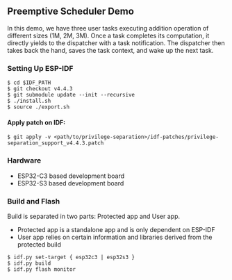 ## Preemptive Scheduler Demo

In this demo, we have three user tasks executing addition operation of different sizes (1M, 2M, 3M). Once a task completes its computation, it directly yields to the dispatcher with a task notification. The dispatcher then takes back the hand, saves the task context, and wake up the next task.

### Setting Up ESP-IDF

```
$ cd $IDF_PATH
$ git checkout v4.4.3
$ git submodule update --init --recursive
$ ./install.sh
$ source ./export.sh
```

#### Apply patch on IDF:

```
$ git apply -v <path/to/privilege-separation>/idf-patches/privilege-separation_support_v4.4.3.patch
```

### Hardware

- ESP32-C3 based development board
- ESP32-S3 based development board

### Build and Flash

Build is separated in two parts: Protected app and User app.

- Protected app is a standalone app and is only dependent on ESP-IDF
- User app relies on certain information and libraries derived from the protected build

```
$ idf.py set-target { esp32c3 | esp32s3 }
$ idf.py build
$ idf.py flash monitor
```
